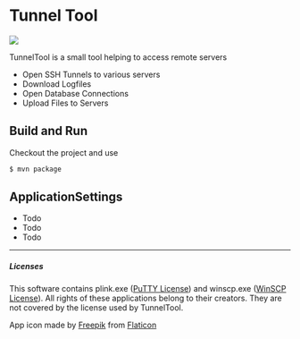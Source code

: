 # Tunnel Tool

![](https://github.com/DaHu4wA/tunneltool/raw/master/src/main/resources/appicon.png=64x64)

TunnelTool is a small tool helping to access remote servers

  - Open SSH Tunnels to various servers
  - Download Logfiles
  - Open Database Connections
  - Upload Files to Servers
  
## Build and Run
Checkout the project and use
```sh
$ mvn package
```

## ApplicationSettings
 - Todo
 - Todo
- Todo




___
##### Licenses
   This software contains plink.exe ([PuTTY License]) and winscp.exe ([WinSCP License]). 
   All rights of these applications belong to their creators. 
   They are not covered by the license used by TunnelTool.
   
   App icon made by [Freepik] from [Flaticon]


[PuTTY License]: <http://www.chiark.greenend.org.uk/~sgtatham/putty/licence.html>
[WinSCP License]: <https://winscp.net/eng/docs/license>
[Freepik]: <http://www.freepik.com>
[Flaticon]: <http://www.flaticon.com>

